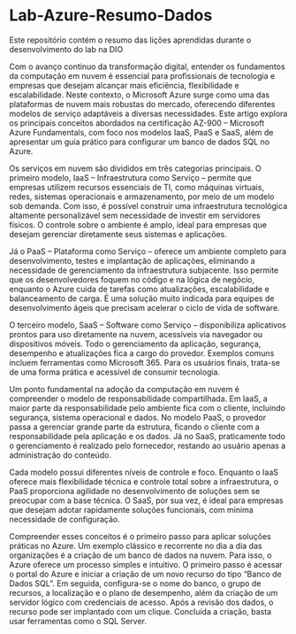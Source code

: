 # Lab-Azure-Resumo-Dados
Este repositório contém o resumo das lições aprendidas durante o desenvolvimento do lab na DIO 

Com o avanço contínuo da transformação digital, entender os fundamentos da computação em nuvem é essencial para profissionais de tecnologia e empresas que desejam alcançar mais eficiência, flexibilidade e escalabilidade. Neste contexto, o Microsoft Azure surge como uma das plataformas de nuvem mais robustas do mercado, oferecendo diferentes modelos de serviço adaptáveis a diversas necessidades. Este artigo explora os principais conceitos abordados na certificação AZ-900 – Microsoft Azure Fundamentals, com foco nos modelos IaaS, PaaS e SaaS, além de apresentar um guia prático para configurar um banco de dados SQL no Azure.

Os serviços em nuvem são divididos em três categorias principais. O primeiro modelo, IaaS – Infraestrutura como Serviço – permite que empresas utilizem recursos essenciais de TI, como máquinas virtuais, redes, sistemas operacionais e armazenamento, por meio de um modelo sob demanda. Com isso, é possível construir uma infraestrutura tecnológica altamente personalizável sem necessidade de investir em servidores físicos. O controle sobre o ambiente é amplo, ideal para empresas que desejam gerenciar diretamente seus sistemas e aplicações.

Já o PaaS – Plataforma como Serviço – oferece um ambiente completo para desenvolvimento, testes e implantação de aplicações, eliminando a necessidade de gerenciamento da infraestrutura subjacente. Isso permite que os desenvolvedores foquem no código e na lógica de negócio, enquanto o Azure cuida de tarefas como atualizações, escalabilidade e balanceamento de carga. É uma solução muito indicada para equipes de desenvolvimento ágeis que precisam acelerar o ciclo de vida de software.

O terceiro modelo, SaaS – Software como Serviço – disponibiliza aplicativos prontos para uso diretamente na nuvem, acessíveis via navegador ou dispositivos móveis. Todo o gerenciamento da aplicação, segurança, desempenho e atualizações fica a cargo do provedor. Exemplos comuns incluem ferramentas como Microsoft 365. Para os usuários finais, trata-se de uma forma prática e acessível de consumir tecnologia.

Um ponto fundamental na adoção da computação em nuvem é compreender o modelo de responsabilidade compartilhada. Em IaaS, a maior parte da responsabilidade pelo ambiente fica com o cliente, incluindo segurança, sistema operacional e dados. No modelo PaaS, o provedor passa a gerenciar grande parte da estrutura, ficando o cliente com a responsabilidade pela aplicação e os dados. Já no SaaS, praticamente todo o gerenciamento é realizado pelo fornecedor, restando ao usuário apenas a administração do conteúdo.

Cada modelo possui diferentes níveis de controle e foco. Enquanto o IaaS oferece mais flexibilidade técnica e controle total sobre a infraestrutura, o PaaS proporciona agilidade no desenvolvimento de soluções sem se preocupar com a base técnica. O SaaS, por sua vez, é ideal para empresas que desejam adotar rapidamente soluções funcionais, com mínima necessidade de configuração.

Compreender esses conceitos é o primeiro passo para aplicar soluções práticas no Azure. Um exemplo clássico e recorrente no dia a dia das organizações é a criação de um banco de dados na nuvem. Para isso, o Azure oferece um processo simples e intuitivo. O primeiro passo é acessar o portal do Azure e iniciar a criação de um novo recurso do tipo “Banco de Dados SQL”. Em seguida, configura-se o nome do banco, o grupo de recursos, a localização e o plano de desempenho, além da criação de um servidor lógico com credenciais de acesso. Após a revisão dos dados, o recurso pode ser implantado com um clique. Concluída a criação, basta usar ferramentas como o SQL Server.
